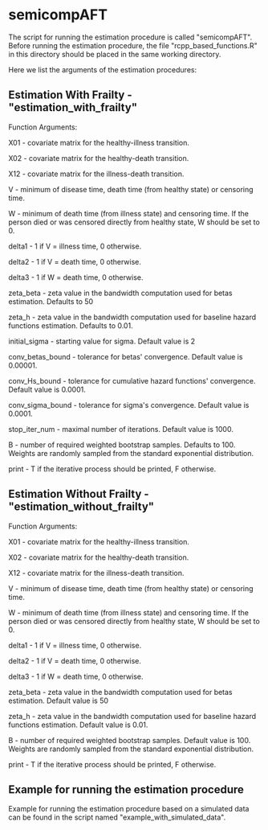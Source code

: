 # semicompAFT
The script for running the estimation procedure is called "semicompAFT". Before running the estimation procedure, the file "rcpp_based_functions.R" in this directory should be placed in the same working directory.

Here we list the arguments of the estimation procedures:

## Estimation With Frailty - "estimation_with_frailty"
Function Arguments:

X01 - covariate matrix for the healthy-illness transition.

X02 - covariate matrix for the healthy-death transition.

X12 - covariate matrix for the illness-death transition.

V - minimum of disease time, death time (from healthy state) or censoring time.

W - minimum of death time (from illness state) and censoring time. If the person died or was censored directly from healthy state, W should be set to 0.

delta1 - 1 if V = illness time, 0 otherwise.

delta2 - 1 if V = death time, 0 otherwise.

delta3 - 1 if W = death time, 0 otherwise.

zeta_beta - zeta value in the bandwidth computation used for betas estimation. Defaults to 50

zeta_h - zeta value in the bandwidth computation used for baseline hazard functions estimation. Defaults to 0.01.

initial_sigma - starting value for sigma. Default value is 2

conv_betas_bound - tolerance for betas' convergence. Default value is 0.00001.

conv_Hs_bound - tolerance for cumulative hazard functions' convergence. Default value is 0.0001.

conv_sigma_bound - tolerance for sigma's convergence. Default value is 0.0001.

stop_iter_num - maximal number of iterations. Default value is 1000.

B - number of required weighted bootstrap samples. Defaults to 100. Weights are randomly sampled from the standard exponential distribution.

print - T if the iterative process should be printed, F  otherwise.

## Estimation Without Frailty - "estimation_without_frailty"

Function Arguments:

X01 - covariate matrix for the healthy-illness transition.

X02 - covariate matrix for the healthy-death transition.

X12 - covariate matrix for the illness-death transition.

V - minimum of disease time, death time (from healthy state) or censoring time.

W - minimum of death time (from illness state) and censoring time. If the person died or was censored directly from healthy state, W should be set to 0.

delta1 - 1 if V = illness time, 0 otherwise.

delta2 - 1 if V = death time, 0 otherwise.

delta3 - 1 if W = death time, 0 otherwise.

zeta_beta - zeta value in the bandwidth computation used for betas estimation. Default value is 50

zeta_h - zeta value in the bandwidth computation used for baseline hazard functions estimation. Default value is 0.01.

B - number of required weighted bootstrap samples. Default value is 100. Weights are randomly sampled from the standard exponential distribution.

print - T if the iterative process should be printed, F  otherwise.


## Example for running the estimation procedure
Example for running the estimation procedure based on a simulated data can be found in the script named "example_with_simulated_data".
